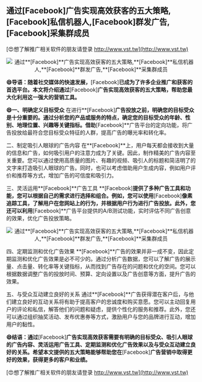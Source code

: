 ## **通过**[Facebook]**广告实现高效获客的五大策略,**[Facebook]**私信机器人,**[Facebook]**群发广告,**[Facebook]**采集群成员**

[😍想了解推广相关软件的朋友请登录 http://www.vst.tw](http://www.vst.tw)

 <center><img src="https://vst.tw/MP4/tuiguang/png/2.png" alt="通过**[Facebook]**广告实现高效获客的五大策略,**[Facebook]**私信机器人,**[Facebook]**群发广告,**[Facebook]**采集群成员"></center>

**😄导语：随着社交媒体的快速发展，**[Facebook]**已成为了许多企业推广和获客的首选平台。本文将介绍通过**[Facebook]**广告实现高效获客的五大策略，帮助您最大化利用这一强大的营销工具。**

**😄一、明确定义目标受众**
在进行**[Facebook]**广告投放之前，明确您的目标受众是十分重要的。通过分析您的产品或服务的特点，确定您的目标受众的年龄、性别、地理位置、兴趣等关键指标。借助**[Facebook]**广告平台的定向功能，将广告投放给最符合您目标受众特征的人群，提高广告的曝光率和转化率。

二、制定吸引人眼球的广告内容
在**[Facebook]**上，用户每天都会接收到大量的信息和广告，如何吸引用户的注意力成为了关键。因此，制作精美的广告内容至关重要。您可以通过使用高质量的图片、有趣的视频、吸引人的标题和简洁明了的文字来打造吸引人眼球的广告。同时，也可以考虑借助用户生成内容，例如用户评价和推荐等方式，增加广告的可信度和吸引力。

三、灵活运用**[Facebook]**广告工具
**[Facebook]**提供了多种广告工具和功能，您可以根据自己的需求进行选择和组合。例如，您可以使用**[Facebook]**像素追踪工具，了解用户在您网站上的行为，并根据用户行为进行广告投放。此外，您还可以利用**[Facebook]**广告平台提供的A/B测试功能，实时评估不同广告创意的效果，优化广告投放策略。

 <center><img src="https://vst.tw/MP4/tuiguang/png/8.png" alt="通过**[Facebook]**广告实现高效获客的五大策略,**[Facebook]**私信机器人,**[Facebook]**群发广告,**[Facebook]**采集群成员"></center>

四、定期监测和优化广告效果
**[Facebook]**广告的效果并非一成不变，因此定期监测和优化广告效果是必不可少的。通过分析广告数据，您可以了解广告的展示量、点击量、转化率等关键指标，从而找到广告存在的问题和优化的空间。您可以根据数据调整广告的投放时间、预算、定向设置以及广告创意等方面，提升广告的效果。

五、与受众互动建立良好的关系
通过**[Facebook]**广告获得潜在客户后，与他们建立良好的互动关系将有助于提高客户的忠诚度和购买意愿。您可以主动回复用户的评论和私信，解答他们的问题和疑虑，提供个性化的服务和推荐。此外，您还可以通过组织抽奖活动、发布优惠券等方式，激励用户与您的品牌进行互动，增加用户的黏性。

**😄结语：通过**[Facebook]**广告实现高效获客需要有明确的目标受众、吸引人眼球的广告内容、灵活运用广告工具、定期监测和优化广告效果以及与受众互动建立良好的关系。希望本文提供的五大策略能够帮助您在**[Facebook]**广告营销中取得更好的效果，获得更多的客户和业绩。**

[😍想了解推广相关软件的朋友请登录 http://www.vst.tw](http://www.vst.tw)



